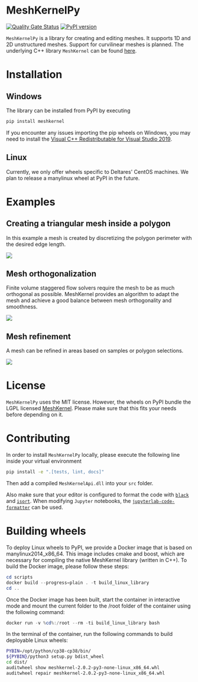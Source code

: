 # MeshKernelPy

[![Quality Gate Status](https://sonarcloud.io/api/project_badges/measure?project=Deltares_MeshKernelPy&metric=alert_status)](https://sonarcloud.io/dashboard?id=Deltares_MeshKernelPy)
[![PyPI version](https://badge.fury.io/py/meshkernel.svg)](https://badge.fury.io/py/meshkernel)

`MeshKernelPy` is a library for creating and editing meshes.
It supports 1D and 2D unstructured meshes.
Support for curvilinear meshes is planned.
The underlying C++ library `MeshKernel` can be found [here](https://github.com/Deltares/MeshKernel).

# Installation

## Windows

The library can be installed from PyPI by executing

```bash
pip install meshkernel
```

If you encounter any issues importing the pip wheels on Windows, you may need to install the [Visual C++ Redistributable for Visual Studio 2019](https://docs.microsoft.com/en-us/cpp/windows/latest-supported-vc-redist?view=msvc-170).

## Linux

Currently, we only offer wheels specific to Deltares' CentOS machines.
We plan to release a manylinux wheel at PyPI in the future. 

# Examples

## Creating a triangular mesh inside a polygon

In this example a mesh is created by discretizing the polygon perimeter with the desired edge length.

![](https://raw.githubusercontent.com/Deltares/MeshKernelPy/main/docs/images/TriangularMeshInPolygon.jpg)

## Mesh orthogonalization

Finite volume staggered flow solvers require the mesh to be as much orthogonal as possible. 
MeshKernel provides an algorithm to adapt the mesh and achieve a good balance between mesh orthogonality and smoothness.

![](https://raw.githubusercontent.com/Deltares/MeshKernelPy/main/docs/images/MeshOrthogonalization.jpg)

## Mesh refinement

A mesh can be refined in areas based on samples or polygon selections. 

![](https://raw.githubusercontent.com/Deltares/MeshKernelPy/main/docs/images/GridRefinement.jpg)

# License

`MeshKernelPy` uses the MIT license.
However, the wheels on PyPI bundle the LGPL licensed [MeshKernel](https://github.com/Deltares/MeshKernel).
Please make sure that this fits your needs before depending on it.


# Contributing

In order to install `MeshKernelPy` locally, please execute the following line inside your virtual environment

```bash
pip install -e ".[tests, lint, docs]"
```

Then add a compiled `MeshKernelApi.dll` into your `src` folder.

Also make sure that your editor is configured to format the code with [`black`](https://black.readthedocs.io/en/stable/) and [`isort`](https://pycqa.github.io/isort/).
When modifying `Jupyter` notebooks, the [`jupyterlab-code-formatter`](https://jupyterlab-code-formatter.readthedocs.io/en/latest/installation.html) can be used.

# Building wheels

To deploy Linux wheels to PyPI, we provide a Docker image that is based on manylinux2014_x86_64. 
This image includes cmake and boost, which are necessary for compiling the native MeshKernel library (written in C++). 
To build the Docker image, please follow these steps:

```powershell
cd scripts
docker build --progress=plain . -t build_linux_library
cd ..
```

Once the Docker image has been built, start the container in interactive mode and mount the current folder to the /root folder of the container using the following command:

```powershell
docker run -v %cd%:/root --rm -ti build_linux_library bash 
```

In the terminal of the container, run the following commands to build deployable Linux wheels:

```bash
PYBIN=/opt/python/cp38-cp38/bin/
${PYBIN}/python3 setup.py bdist_wheel
cd dist/
auditwheel show meshkernel-2.0.2-py3-none-linux_x86_64.whl
auditwheel repair meshkernel-2.0.2-py3-none-linux_x86_64.whl
```


